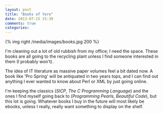 ```yaml
---
layout: post
title: "Books of Yore"
date: 2013-07-15 15:39
comments: true
categories: 
---
```


{% img right /media/images/books.jpg 200 %}

I'm cleaning out a lot of old rubbish from my office; I need the
space. These books are all going to the recycling plant unless I find
someone interested in them (I probably won't).

The idea of IT literature as massive paper volumes feel a bit dated
now. A book like 'Pro Spring' will be antiquated in two years tops,
and I can find out anything I ever wanted to know about Perl or XML by
just going online. 

I'm keeping the classics (_SICP_, _The C Programming Language_) and
the ones I find myself going back to (_Programming Pearls_, _Beautiful
Code_), but this lot is going. Whatever books I buy in the future will
most likely be ebooks, unless I really, really want something to
display on the shelf.

